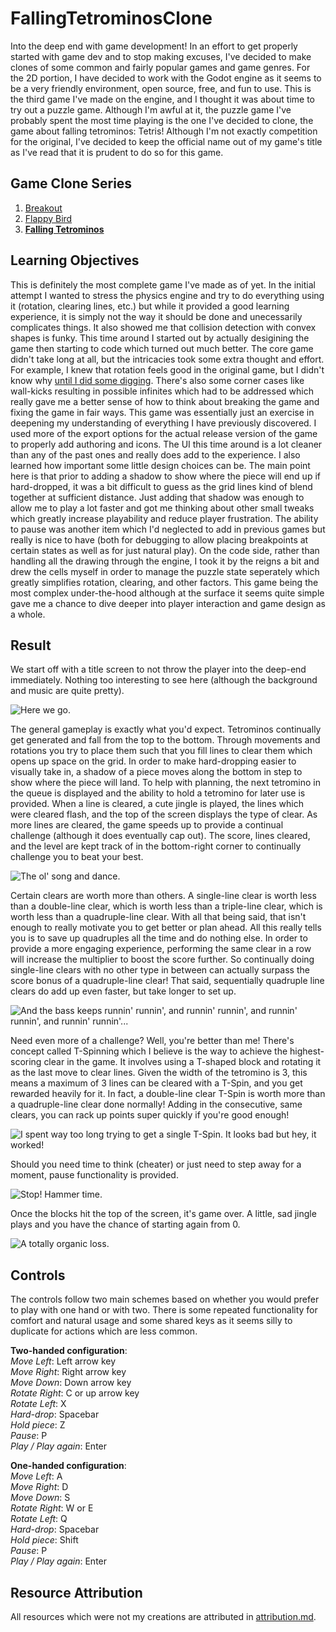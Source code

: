 # FallingTetrominosClone

Into the deep end with game development!  In an effort to get properly started with game dev and to stop making excuses, I've decided to make clones of some common and fairly popular games and game genres.  For the 2D portion, I have decided to work with the Godot engine as it seems to be a very friendly environment, open source, free, and fun to use.  This is the third game I've made on the engine, and I thought it was about time to try out a puzzle game.  Although I'm awful at it, the puzzle game I've probably spent the most time playing is the one I've decided to clone, the game about falling tetrominos: Tetris!  Although I'm not exactly competition for the original, I've decided to keep the official name out of my game's title as I've read that it is prudent to do so for this game.

## Game Clone Series
1. [Breakout](https://github.com/kazeraniman/BreakoutClone)
2. [Flappy Bird](https://github.com/kazeraniman/FlappyBirdClone)
3. [**Falling Tetrominos**](https://github.com/kazeraniman/FallingTetrominosClone)

## Learning Objectives

This is definitely the most complete game I've made as of yet.  In the initial attempt I wanted to stress the physics engine and try to do everything using it (rotation, clearing lines, etc.) but while it provided a good learning experience, it is simply not the way it should be done and unecessarily complicates things.  It also showed me that collision detection with convex shapes is funky.  This time around I started out by actually desigining the game then starting to code which turned out much better.  The core game didn't take long at all, but the intricacies took some extra thought and effort.  For example, I knew that rotation feels good in the original game, but I didn't know why [until I did some digging](http://tetris.wikia.com/wiki/SRS).  There's also some corner cases like wall-kicks resulting in possible infinites which had to be addressed which really gave me a better sense of how to think about breaking the game and fixing the game in fair ways.  This game was essentially just an exercise in deepening my understanding of everything I have previously discovered.  I used more of the export options for the actual release version of the game to properly add authoring and icons.  The UI this time around is a lot cleaner than any of the past ones and really does add to the experience.  I also learned how important some little design choices can be.  The main point here is that prior to adding a shadow to show where the piece will end up if hard-dropped, it was a bit difficult to guess as the grid lines kind of blend together at sufficient distance.  Just adding that shadow was enough to allow me to play a lot faster and got me thinking about other small tweaks which greatly increase playability and reduce player frustration.  The ability to pause was another item which I'd neglected to add in previous games but really is nice to have (both for debugging to allow placing breakpoints at certain states as well as for just natural play).  On the code side, rather than handling all the drawing through the engine, I took it by the reigns a bit and drew the cells myself in order to manage the puzzle state seperately which greatly simplifies rotation, clearing, and other factors.  This game being the most complex under-the-hood although at the surface it seems quite simple gave me a chance to dive deeper into player interaction and game design as a whole.

## Result

We start off with a title screen to not throw the player into the deep-end immediately.  Nothing too interesting to see here (although the background and music are quite pretty).

![Here we go.](Screenshots/title.png)

The general gameplay is exactly what you'd expect.  Tetrominos continually get generated and fall from the top to the bottom.  Through movements and rotations you try to place them such that you fill lines to clear them which opens up space on the grid.  In order to make hard-dropping easier to visually take in, a shadow of a piece moves along the bottom in step to show where the piece will land.  To help with planning, the next tetromino in the queue is displayed and the ability to hold a tetromino for later use is provided.  When a line is cleared, a cute jingle is played, the lines which were cleared flash, and the top of the screen displays the type of clear.  As more lines are cleared, the game speeds up to provide a continual challenge (although it does eventually cap out).  The score, lines cleared, and the level are kept track of in the bottom-right corner to continually challenge you to beat your best.

![The ol' song and dance.](Screenshots/gameplay.gif)

Certain clears are worth more than others.  A single-line clear is worth less than a double-line clear, which is worth less than a triple-line clear, which is worth less than a quadruple-line clear.  With all that being said, that isn't enough to really motivate you to get better or plan ahead.  All this really tells you is to save up quadruples all the time and do nothing else.  In order to provide a more engaging experience, performing the same clear in a row will increase the multiplier to boost the score further.  So continually doing single-line clears with no other type in between can actually surpass the score bonus of a quadruple-line clear!  That said, sequentially quadruple line clears do add up even faster, but take longer to set up.

![And the bass keeps runnin' runnin', and runnin' runnin', and runnin' runnin', and runnin' runnin'...](Screenshots/consecutive_bonus.png)

Need even more of a challenge?  Well, you're better than me!  There's concept called T-Spinning which I believe is the way to achieve the highest-scoring clear in the game.  It involves using a T-shaped block and rotating it as the last move to clear lines.  Given the width of the tetromino is 3, this means a maximum of 3 lines can be cleared with a T-Spin, and you get rewarded heavily for it.  In fact, a double-line clear T-Spin is worth more than a quadruple-line clear done normally!  Adding in the consecutive, same clears, you can rack up points super quickly if you're good enough!

![I spent way too long trying to get a single T-Spin.  It looks bad but hey, it worked!](Screenshots/tspin.gif)

Should you need time to think (cheater) or just need to step away for a moment, pause functionality is provided.

![Stop!  Hammer time.](Screenshots/pause.png)

Once the blocks hit the top of the screen, it's game over.  A little, sad jingle plays and you have the chance of starting again from 0.

![A totally organic loss.](Screenshots/gameover.png)

## Controls

The controls follow two main schemes based on whether you would prefer to play with one hand or with two.  There is some repeated functionality for comfort and natural usage and some shared keys as it seems silly to duplicate for actions which are less common.

**Two-handed configuration**:  
*Move Left*: Left arrow key  
*Move Right*: Right arrow key  
*Move Down*: Down arrow key  
*Rotate Right*: C or up arrow key  
*Rotate Left*: X  
*Hard-drop*: Spacebar  
*Hold piece*: Z  
*Pause*: P  
*Play / Play again*: Enter  

**One-handed configuration**:  
*Move Left*: A  
*Move Right*: D  
*Move Down*: S  
*Rotate Right*: W or E  
*Rotate Left*: Q  
*Hard-drop*: Spacebar  
*Hold piece*: Shift  
*Pause*: P  
*Play / Play again*: Enter

## Resource Attribution

All resources which were not my creations are attributed in [attribution.md](attribution.md).
